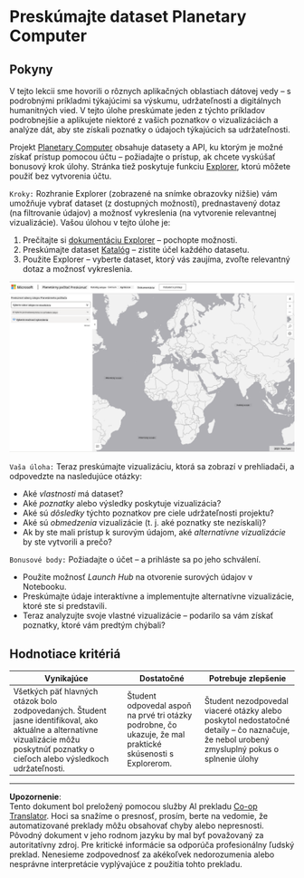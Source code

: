 <!--
CO_OP_TRANSLATOR_METADATA:
{
  "original_hash": "d1e05715f9d97de6c4f1fb0c5a4702c0",
  "translation_date": "2025-08-26T15:51:58+00:00",
  "source_file": "6-Data-Science-In-Wild/20-Real-World-Examples/assignment.md",
  "language_code": "sk"
}
-->
# Preskúmajte dataset Planetary Computer

## Pokyny

V tejto lekcii sme hovorili o rôznych aplikačných oblastiach dátovej vedy – s podrobnými príkladmi týkajúcimi sa výskumu, udržateľnosti a digitálnych humanitných vied. V tejto úlohe preskúmate jeden z týchto príkladov podrobnejšie a aplikujete niektoré z vašich poznatkov o vizualizáciách a analýze dát, aby ste získali poznatky o údajoch týkajúcich sa udržateľnosti.

Projekt [Planetary Computer](https://planetarycomputer.microsoft.com/) obsahuje datasety a API, ku ktorým je možné získať prístup pomocou účtu – požiadajte o prístup, ak chcete vyskúšať bonusový krok úlohy. Stránka tiež poskytuje funkciu [Explorer](https://planetarycomputer.microsoft.com/explore), ktorú môžete použiť bez vytvorenia účtu.

`Kroky:`
Rozhranie Explorer (zobrazené na snímke obrazovky nižšie) vám umožňuje vybrať dataset (z dostupných možností), prednastavený dotaz (na filtrovanie údajov) a možnosť vykreslenia (na vytvorenie relevantnej vizualizácie). Vašou úlohou v tejto úlohe je:

 1. Prečítajte si [dokumentáciu Explorer](https://planetarycomputer.microsoft.com/docs/overview/explorer/) – pochopte možnosti.
 2. Preskúmajte dataset [Katalóg](https://planetarycomputer.microsoft.com/catalog) – zistite účel každého datasetu.
 3. Použite Explorer – vyberte dataset, ktorý vás zaujíma, zvoľte relevantný dotaz a možnosť vykreslenia.

![Explorer Planetary Computer](../../../../translated_images/planetary-computer-explorer.c1e95a9b053167d64e2e8e4347cfb689e47e2037c33103fc1bbea1a149d4f85b.sk.png)

`Vaša úloha:`
Teraz preskúmajte vizualizáciu, ktorá sa zobrazí v prehliadači, a odpovedzte na nasledujúce otázky:
 * Aké _vlastnosti_ má dataset?
 * Aké _poznatky_ alebo výsledky poskytuje vizualizácia?
 * Aké sú _dôsledky_ týchto poznatkov pre ciele udržateľnosti projektu?
 * Aké sú _obmedzenia_ vizualizácie (t. j. aké poznatky ste nezískali)?
 * Ak by ste mali prístup k surovým údajom, aké _alternatívne vizualizácie_ by ste vytvorili a prečo?

`Bonusové body:`
Požiadajte o účet – a prihláste sa po jeho schválení.
 * Použite možnosť _Launch Hub_ na otvorenie surových údajov v Notebooku.
 * Preskúmajte údaje interaktívne a implementujte alternatívne vizualizácie, ktoré ste si predstavili.
 * Teraz analyzujte svoje vlastné vizualizácie – podarilo sa vám získať poznatky, ktoré vám predtým chýbali?

## Hodnotiace kritériá

Vynikajúce | Dostatočné | Potrebuje zlepšenie
--- | --- | -- |
Všetkých päť hlavných otázok bolo zodpovedaných. Študent jasne identifikoval, ako aktuálne a alternatívne vizualizácie môžu poskytnúť poznatky o cieľoch alebo výsledkoch udržateľnosti.| Študent odpovedal aspoň na prvé tri otázky podrobne, čo ukazuje, že mal praktické skúsenosti s Explorerom. | Študent nezodpovedal viaceré otázky alebo poskytol nedostatočné detaily – čo naznačuje, že nebol urobený zmysluplný pokus o splnenie úlohy |

---

**Upozornenie**:  
Tento dokument bol preložený pomocou služby AI prekladu [Co-op Translator](https://github.com/Azure/co-op-translator). Hoci sa snažíme o presnosť, prosím, berte na vedomie, že automatizované preklady môžu obsahovať chyby alebo nepresnosti. Pôvodný dokument v jeho rodnom jazyku by mal byť považovaný za autoritatívny zdroj. Pre kritické informácie sa odporúča profesionálny ľudský preklad. Nenesieme zodpovednosť za akékoľvek nedorozumenia alebo nesprávne interpretácie vyplývajúce z použitia tohto prekladu.
